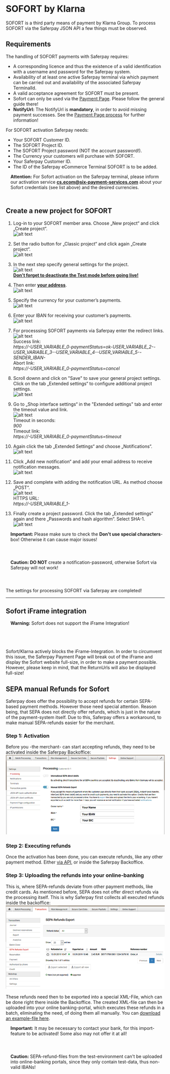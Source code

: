 # SOFORT by Klarna

SOFORT is a third party means of payment by Klarna Group. To process SOFORT via the Saferpay JSON API a few things must be observed.

## <a name="sf-requirement"></a> Requirements

The handling of SOFORT payments with Saferpay requires:

*	A corresponding licence and thus the existence of a valid identification with a username and password for the Saferpay system.
*	Availability of at least one active Saferpay terminal via which payment can be carried out and availability of the associated Saferpay TerminalId.
*	A valid acceptance agreement for SOFORT must be present.
* Sofort can only be used via the [Payment Page](Integration_PP.html). Please follow the general guide there!
* **NotifyUrl:** The NotifyUrl is **mandatory**, in order to avoid missing payment successes. See the <a href="Integration_PP.html">Payment Page process</a> for further information!

 For SOFORT activation Saferpay needs:
 
*	Your SOFORT Customer ID.
*	The SOFORT Project ID.
*	The SOFORT Project password (NOT the account password!).
*	The Currency your customers will purchase with SOFORT.
*	Your Saferpay Customer ID.
*	The ID of the Saferpay eCommerce Terminal SOFORT is to be added.

<div class="warning" style="min-height: 75px;">
  <span class="glyphicon glyphicon-exclamation-sign" style="color: rgb(240, 169, 43);font-size: 55px;float: left;height: 75px;margin-right: 15px;margin-top: 0px;"></span>
  <p><strong>Attention:</strong> For Sofort activation on the Saferpay terminal, please inform our activation service <a href="mailto:cs.ecom@six-payment-services.com"><strong>cs.ecom@six-payment-services.com</strong></a> about your Sofort credentials (see list above) and the desired currencies.</p>
</div>

## <a name="sf-newproject"></a> Create a new project for SOFORT

1. Log-in to your SOFORT member area. Choose „New project“ and click „Create project“. <br>
![alt text](https://raw.githubusercontent.com/saferpay/sndbx/master/images/sofort_create_project.png "Create project")

2. Set the radio button for „Classic project“ and click again „Create project“. <br>
![alt text](https://raw.githubusercontent.com/saferpay/sndbx/master/images/sofort_classic_project.png "Classic project")

3. In the next step specify general settings for the project. <br>
![alt text](https://raw.githubusercontent.com/saferpay/sndbx/master/images/sofort_general.png "General settings")<br />
<i class="glyphicon glyphicon-hand-right"></i> <b><u>Don't forget to deactivate the Test mode before going live!</u></b>

4. Then enter <b><u>your address</u></b>. <br>
![alt text](https://raw.githubusercontent.com/saferpay/sndbx/master/images/sofort_address.png "Address")

5. Specify the currency for your customer’s payments. <br>
![alt text](https://raw.githubusercontent.com/saferpay/sndbx/master/images/sofort_currency.png "Currency")

6. Enter your IBAN for receiving your customer’s payments. <br>
![alt text](https://raw.githubusercontent.com/saferpay/sndbx/master/images/sofort_iban.png "Bank account")

7. For processsing SOFORT payments via Saferpay enter the redirect links. <br>
![alt text](https://raw.githubusercontent.com/saferpay/sndbx/master/images/sofort_interface.png "Interface")<br /><i class="glyphicon glyphicon-hand-right"></i> Success link:  
*https://-USER_VARIABLE_0-paymentStatus=ok-USER_VARIABLE_2--USER_VARIABLE_3--USER_VARIABLE_4--USER_VARIABLE_5--SENDER_IBAN-*<br /><i class="glyphicon glyphicon-hand-right"></i> Abort link:  
*https://-USER_VARIABLE_0-paymentStatus=cancel*

8.  Scroll downn and click on "Save" to save your general project settings. Click on the tab „Extended settings“ to configure additional project settings. <br>
![alt text](https://raw.githubusercontent.com/saferpay/sndbx/master/images/sofort_extended.png "Extended settings")

9. Go to „Shop interface settings“ in the "Extended settings" tab and enter the timeout value and link. <br>
![alt text](https://raw.githubusercontent.com/saferpay/sndbx/master/images/sofort_timeout.png "Timeout")<br /><i class="glyphicon glyphicon-hand-right"></i> Timeout in seconds:  
*900*<br /><i class="glyphicon glyphicon-hand-right"></i> Timeout link:<br />*https://-USER_VARIABLE_0-paymentStatus=timeout*

10. Again click the tab „Extended Settings“ and choose „Notifications“. <br>
![alt text](https://raw.githubusercontent.com/saferpay/sndbx/master/images/sofort_notification.png "Notifications")

11. Click „Add new notification“ and add your email address to receive notification messages. <br>
![alt text](https://raw.githubusercontent.com/saferpay/sndbx/master/images/sofort_email.png "Email notification")

12. Save and complete with adding the notification URL. As method choose „POST“. <br>
![alt text](https://raw.githubusercontent.com/saferpay/sndbx/master/images/sofort_noturl.png "Notification URL")<br /><i class="glyphicon glyphicon-hand-right"></i> HTTPS URL:<br />*https://-USER_VARIABLE_1-*

13. Finally create a project password. Click the tab „Extended settings“ again and there „Passwords and hash algorithm“. Select SHA-1. <br>
![alt text](https://raw.githubusercontent.com/saferpay/sndbx/master/images/sofort_password.png "Project password") 
<div class="danger" style="min-height: 75px;">
  <span class="glyphicon glyphicon-remove-sign" style="color: rgb(224, 122, 105);font-size: 55px;height: 75px;float: left;margin-right: 15px;margin-top: 0px;"></span>
  <p>
    <strong>Important: </strong>Please make sure to check the <strong>Don't use special characters</strong>-box! Otherwise it can cause major issues! 
  </p>
</div>

<div class="danger" style="min-height: 75px;">
  <span class="glyphicon glyphicon-remove-sign" style="color: rgb(224, 122, 105);font-size: 55px;height: 75px;float: left;margin-right: 15px;margin-top: 0px;"></span>
  <p>
    <strong>Caution: DO NOT</strong> create a notification-password, otherwise Sofort via Saferpay will not work! 
  </p>
</div>

The settings for processing SOFORT via Saferpay are completed!

---

## <a name="sf-iframe"></a> Sofort iFrame integration

<div class="danger" style="min-height: 75px;">
  <span class="glyphicon glyphicon-remove-sign" style="color: rgb(224, 122, 105);font-size: 55px;height: 75px;float: left;margin-right: 15px;margin-top: 0px;"></span>
  <p><strong>Warning:</strong> Sofort does not support the iFrame Integration!</p>
</div>

Sofort/Klarna actively blocks the iFrame-Integration.
In order to circumvent this issue, the Saferpay Payment Page will break out of the iFrame and display the Sofort website full-size, in order to make a payment possible.
However, please keep in mind, that the ReturnUrls will also be displayed full-size!


## <a name="sf-refund"></a> SEPA manual Refunds for Sofort

Saferpay does offer the possibility to accept refunds for certain SEPA-based payment methods. However those need special attention.
Reason being, that SEPA does not directly offer refunds, which is just in the nature of the payment-system itself. 
Due to this, Saferpay offers a workaround, to make manual SEPA-refunds easier for the merchant.

### Step 1: Activation

Before you -the merchant- can start accepting refunds, they need to be activated inside the Saferpay Backoffice:
![alt text](https://raw.githubusercontent.com/saferpay/sndbx/master/images/BO_Manual_Refund.png "Manual refund activation")

### Step 2: Executing refunds

Once the activation has been done, you can execute refunds, like any other payment method. Either <a href="refund.html">via API</a>, or inside the Saferpay Backoffice.

### Step 3: Uploading the refunds into your online-banking

This is, where SEPA-refunds deviate from other payment methods, like credit cards.
As mentioned before, SEPA does not offer direct refunds via the processing itself. This is why Saferpay first collects all executed refunds inside the backoffice:
![alt text](https://raw.githubusercontent.com/saferpay/sndbx/master/images/BO_Manual_Refund_Export.png "Manual refund activation")

These refunds need then to be exported into a special XML-File, which can be done right there inside the Backoffice.
The created XML-file can then be uploaded into your online banking-portal, which executes these refunds in a batch, eliminating the need, of doing them all manually.
You can <a href="https://github.com/saferpay/sndbx/blob/master/assets/other/ManualBankRefund-2019-09-13-10-50-28-Example_File.xml" download>download an example-file here</a>.

<div class="warning" style="min-height: 75px;">
  <span class="glyphicon glyphicon-exclamation-sign" style="color: rgb(240, 169, 43);font-size: 55px;float: left;height: 75px;margin-right: 15px;margin-top: 0px;"></span>
  <p>
    <strong>Important:</strong> It may be necessary to contact your bank, for this import-feature to be activated! Some also may not offer it at all!
  </p>
</div>
<div class="danger" style="min-height: 75px;">
  <span class="glyphicon glyphicon-remove-sign" style="color: rgb(224, 122, 105);font-size: 55px;height: 75px;float: left;margin-right: 15px;margin-top: 0px;"></span>
  <p>
    <strong>Caution:</strong> SEPA-refund-files from the test-environment can't be uploaded into online-banking portals, since they only contain test-data, thus non-valid IBANs!
  </p>
</div>


